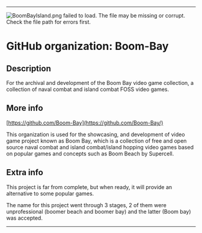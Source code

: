
***

![BoomBayIsland.png failed to load. The file may be missing or corrupt. Check the file path for errors first.](/AdditionalInfo/2/Boom-Bay/Porting5.png)

# GitHub organization: Boom-Bay

## Description

For the archival and development of the Boom Bay video game collection, a collection of naval combat and island combat FOSS video games.

## More info

[https://github.com/Boom-Bay](https://github.com/Boom-Bay/)

This organization is used for the showcasing, and development of video game project known as Boom Bay, which is a collection of free and open source naval combat and island combat/island hopping video games based on popular games and concepts such as Boom Beach by Supercell.

## Extra info

This project is far from complete, but when ready, it will provide an alternative to some popular games.

The name for this project went through 3 stages, 2 of them were unprofessional (boomer beach and boomer bay) and the latter (Boom bay) was accepted.

***
